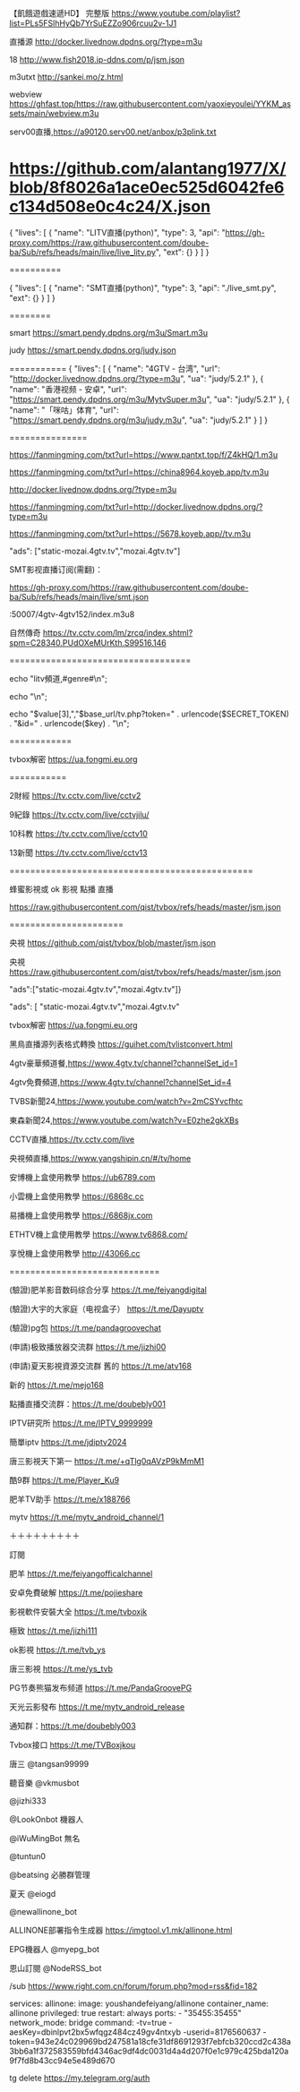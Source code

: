【飢餓遊戲速遞HD】 完整版 https://www.youtube.com/playlist?list=PLs5FSlhHyQb7YrSuEZZo906rcuu2v-1J1



直播源   http://docker.livednow.dpdns.org/?type=m3u


18 http://www.fish2018.ip-ddns.com/p/jsm.json

m3utxt  http://sankei.mo/z.html


webview  https://ghfast.top/https://raw.githubusercontent.com/yaoxieyoulei/YYKM_assets/main/webview.m3u

serv00直播,https://a90120.serv00.net/anbox/p3plink.txt

https://github.com/alantang1977/X/blob/8f8026a1ace0ec525d6042fe6c134d508e0c4c24/X.json
===========

{
  "lives": [
    {
      "name": "LITV直播(python)",
      "type": 3,
      "api": "https://gh-proxy.com/https://raw.githubusercontent.com/doube-ba/Sub/refs/heads/main/live/live_litv.py",
      "ext": {}
    }
  ]
}

==========

{
  "lives": [
    {
      "name": "SMT直播(python)",
      "type": 3,
      "api": "./live_smt.py",
      "ext": {}
    }
  ]
}

========

smart https://smart.pendy.dpdns.org/m3u/Smart.m3u


judy  https://smart.pendy.dpdns.org/judy.json


===========
{
     "lives": [
  {
    "name": "4GTV - 台湾",
    "url": "http://docker.livednow.dpdns.org/?type=m3u",
    "ua": "judy/5.2.1"
  },
  {
    "name": "香港视频 - 安卓",
    "url": "https://smart.pendy.dpdns.org/m3u/MytvSuper.m3u",
    "ua": "judy/5.2.1"
  },
  {
    "name": "「咪咕」体育",
    "url": "https://smart.pendy.dpdns.org/m3u/judy.m3u",
    "ua": "judy/5.2.1"
  }
]
}

===============

https://fanmingming.com/txt?url=https://www.pantxt.top/f/Z4kHQ/1.m3u

https://fanmingming.com/txt?url=https://china8964.koyeb.app/tv.m3u

http://docker.livednow.dpdns.org/?type=m3u

https://fanmingming.com/txt?url=http://docker.livednow.dpdns.org/?type=m3u

https://fanmingming.com/txt?url=https://5678.koyeb.app//tv.m3u

"ads": ["static-mozai.4gtv.tv","mozai.4gtv.tv"]

SMT影视直播订阅(需翻)：

https://gh-proxy.com/https://raw.githubusercontent.com/doube-ba/Sub/refs/heads/main/live/smt.json


:50007/4gtv-4gtv152/index.m3u8

自然傳奇  https://tv.cctv.com/lm/zrcq/index.shtml?spm=C28340.PUdOXeMUrKth.S99516.146

===================================

echo "litv頻道,#genre#\n";

echo "\n";

echo "$value[3],","$base_url/tv.php?token=" . urlencode($SECRET_TOKEN) . "&id=" . urlencode($key) . "\n";

============

tvbox解密 https://ua.fongmi.eu.org

===========

2財經 https://tv.cctv.com/live/cctv2

9紀錄 https://tv.cctv.com/live/cctvjilu/

10科教 https://tv.cctv.com/live/cctv10

13新聞 https://tv.cctv.com/live/cctv13

===============================================

蜂蜜影視或 ok 影視 點播 直播

https://raw.githubusercontent.com/qist/tvbox/refs/heads/master/jsm.json

======================

央視 https://github.com/qist/tvbox/blob/master/jsm.json

央視 https://raw.githubusercontent.com/qist/tvbox/refs/heads/master/jsm.json

"ads":["static-mozai.4gtv.tv","mozai.4gtv.tv"]}

"ads": [ "static-mozai.4gtv.tv","mozai.4gtv.tv"

tvbox解密 https://ua.fongmi.eu.org

黑鳥直播源列表格式轉換 https://guihet.com/tvlistconvert.html

4gtv豪華頻道餐,https://www.4gtv.tv/channel?channelSet_id=1

4gtv免費頻道,https://www.4gtv.tv/channel?channelSet_id=4

TVBS新聞24,https://www.youtube.com/watch?v=2mCSYvcfhtc

東森新聞24,https://www.youtube.com/watch?v=E0zhe2gkXBs

CCTV直播,https://tv.cctv.com/live

央視頻直播,https://www.yangshipin.cn/#/tv/home

安博機上盒使用教學 https://ub6789.com

小雲機上盒使用教學 https://6868c.cc

易播機上盒使用教學 https://6868jx.com

ETHTV機上盒使用教學 https://www.tv6868.com/

享悅機上盒使用教學 http://43066.cc

=============================

(驗證)肥羊影音数码综合分享 https://t.me/feiyangdigital

(驗證)大宇的大家庭（电视盒子） https://t.me/Dayuptv

(驗證)pg包 https://t.me/pandagroovechat

(申請)极致播放器交流群 https://t.me/jizhi00

(申請)夏天影視資源交流群 
舊的 https://t.me/atv168

新的 https://t.me/mejo168

點播直播交流群：https://t.me/doubebly001

IPTV研究所 https://t.me/IPTV_9999999

簡單iptv https://t.me/jdiptv2024

唐三影視天下第一 https://t.me/+qTlg0qAVzP9kMmM1

酷9群 https://t.me/Player_Ku9

肥羊TV助手 https://t.me/x188766

mytv https://t.me/mytv_android_channel/1

＋＋＋＋＋＋＋＋＋

訂閱

肥羊 https://t.me/feiyangofficalchannel

安卓免費破解 https://t.me/pojieshare

影視軟件安裝大全 https://t.me/tvboxjk

極致 https://t.me/jizhi111

ok影視 https://t.me/tvb_ys

唐三影視 https://t.me/ys_tvb

PG节奏熊猫发布频道 https://t.me/PandaGroovePG

天光云影發布 https://t.me/mytv_android_release

通知群：https://t.me/doubebly003

Tvbox接口 https://t.me/TVBoxjkou

唐三 @tangsan99999

聽音樂 @vkmusbot

@jizhi333

@LookOnbot 機器人

@iWuMingBot 無名

@tuntun0

@beatsing 必勝群管理

夏天 @eiogd

@newallinone_bot

ALLINONE部署指令生成器 https://imgtool.v1.mk/allinone.html

EPG機器人 @myepg_bot


恩山訂閱 @NodeRSS_bot

/sub https://www.right.com.cn/forum/forum.php?mod=rss&fid=182

services: allinone: image: youshandefeiyang/allinone container_name: allinone privileged: true restart: always ports: - "35455:35455" network_mode: bridge command: -tv=true -aesKey=dbinlpvt2bx5wfqgz484cz49gv4ntxyb -userid=8176560637 -token=943e24c029969bd247581a18cfe31df8691293f7ebfcb320ccd2c438a3bb6a1f372583559bfd4346ac9df4dc0031d4a4d207f0e1c979c425bda120a9f7fd8b43cc94e5e489d670


tg delete https://my.telegram.org/auth

